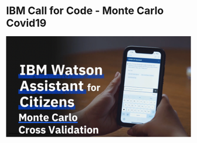 # IBM Call for Code - Monte Carlo Covid19 
![](https://github.com/Tanutk/monte_carlo_covid19/blob/master/images/Monte_Carlo_Header.PNG)
